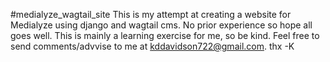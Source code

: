 #medialyze_wagtail_site
This is my attempt at creating a website for Medialyze using django and wagtail cms. No prior experience so hope all goes well. This is mainly a 
learning exercise for me, so be kind. Feel free to send comments/advvise to me at kddavidson722@gmail.com. thx -K
